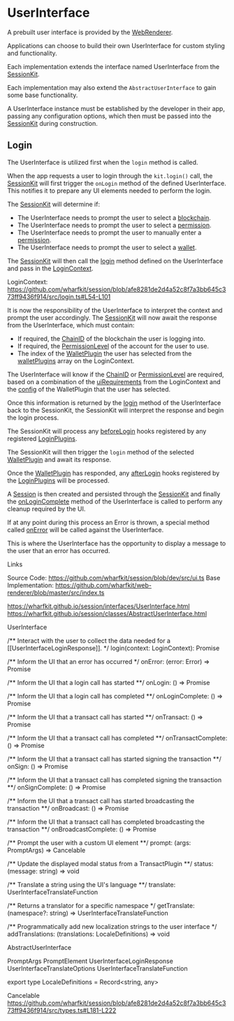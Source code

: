 
# UserInterface


A prebuilt user interface is provided by the [WebRenderer](#). 

Applications can choose to build their own UserInterface for custom styling and functionality.

Each implementation extends the interface named UserInterface from the [SessionKit](#).

Each implementation may also extend the `AbstractUserInterface` to gain some base functionality. 

A UserInterface instance must be established by the developer in their app, passing any configuration options, which then must be passed into the [SessionKit](#) during construction.

## Login

The UserInterface is utilized first when the `login` method is called. 

When the app requests a user to login through the `kit.login()` call, the [SessionKit](#) will first trigger the `onLogin` method of the defined UserInterface. This notifies it to prepare any UI elements needed to perform the login.

The [SessionKit](#) will determine if:

- The UserInterface needs to prompt the user to select a [blockchain](#).
- The UserInterface needs to prompt the user to select a [permission](#).
- The UserInterface needs to prompt the user to manually enter a [permission](#).
- The UserInterface needs to prompt the user to select a [wallet](#).

The [SessionKit](#) will then call the [login](#) method defined on the UserInterface and pass in the [LoginContext](#).

LoginContext: https://github.com/wharfkit/session/blob/afe8281de2d4a52c8f7a3bb645c373ff9436f914/src/login.ts#L54-L101

It is now the responsibility of the UserInterface to interpret the context and prompt the user accordingly. The [SessionKit](#) will now await the response from the UserInterface, which must contain:

- If required, the [ChainID](#) of the blockchain the user is logging into.
- If required, the [PermissionLevel](#) of the account for the user to use.
- The index of the [WalletPlugin](#) the user has selected from the [walletPlugins](#) array on the LoginContext.

The UserInterface will know if the [ChainID](#) or [PermissionLevel](#) are required, based on a combination of the [uiRequirements](#) from the LoginContext and the [config](#) of the WalletPlugin that the user has selected.

Once this information is returned by the [login](#) method of the UserInterface back to the SessionKit, the SessionKit will interpret the response and begin the login process.

The SessionKit will process any [beforeLogin](#) hooks registered by any registered [LoginPlugins](#).

The SessionKit will then trigger the `login` method of the selected [WalletPlugin](#) and await its response.

Once the [WalletPlugin](#) has responded, any [afterLogin](#) hooks registered by the [LoginPlugins](#) will be processed.

A [Session](#) is then created and persisted through the [SessionKit](#) and finally the [onLoginComplete](#) method of the UserInterface is called to perform any cleanup required by the UI.

If at any point during this process an Error is thrown, a special method called [onError](#) will be called against the UserInterface. 

This is where the UserInterface has the opportunity to display a message to the user that an error has occurred. 





Links

Source Code: https://github.com/wharfkit/session/blob/dev/src/ui.ts
Base Implementation: https://github.com/wharfkit/web-renderer/blob/master/src/index.ts


https://wharfkit.github.io/session/interfaces/UserInterface.html
https://wharfkit.github.io/session/classes/AbstractUserInterface.html


UserInterface

/** Interact with the user to collect the data needed for a [[UserInterfaceLoginResponse]]. */
login(context: LoginContext): Promise<UserInterfaceLoginResponse>

/** Inform the UI that an error has occurred */
onError: (error: Error) => Promise<void>

/** Inform the UI that a login call has started **/
onLogin: () => Promise<void>

/** Inform the UI that a login call has completed **/
onLoginComplete: () => Promise<void>

/** Inform the UI that a transact call has started **/
onTransact: () => Promise<void>

/** Inform the UI that a transact call has completed **/
onTransactComplete: () => Promise<void>

/** Inform the UI that a transact call has started signing the transaction **/
onSign: () => Promise<void>

/** Inform the UI that a transact call has completed signing the transaction **/
onSignComplete: () => Promise<void>

/** Inform the UI that a transact call has started broadcasting the transaction **/
onBroadcast: () => Promise<void>

/** Inform the UI that a transact call has completed broadcasting the transaction **/
onBroadcastComplete: () => Promise<void>

/** Prompt the user with a custom UI element **/
prompt: (args: PromptArgs) => Cancelable<PromptResponse>

/** Update the displayed modal status from a TransactPlugin **/
status: (message: string) => void

/** Translate a string using the UI's language **/
translate: UserInterfaceTranslateFunction

/** Returns a translator for a specific namespace */
getTranslate: (namespace?: string) => UserInterfaceTranslateFunction

/** Programmatically add new localization strings to the  user interface */
addTranslations: (translations: LocaleDefinitions) => void




AbstractUserInterface


PromptArgs
PromptElement
UserInterfaceLoginResponse
UserInterfaceTranslateOptions
UserInterfaceTranslateFunction



export type LocaleDefinitions = Record<string, any>


Cancelable
https://github.com/wharfkit/session/blob/afe8281de2d4a52c8f7a3bb645c373ff9436f914/src/types.ts#L181-L222